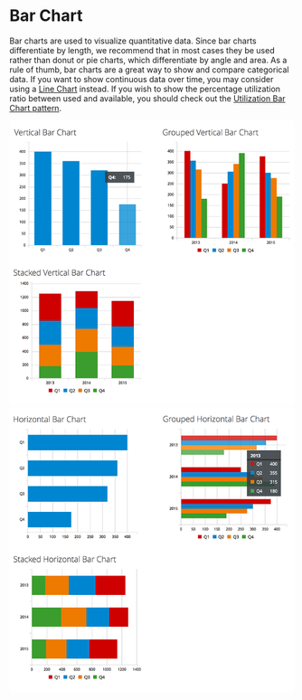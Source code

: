 # Bar Chart

Bar charts are used to visualize quantitative data. Since bar charts differentiate by length, we recommend that in most cases they be used rather than donut or pie charts, which differentiate by angle and area. As a rule of thumb, bar charts are a great way to show and compare categorical data. If you want to show continuous data over time, you may consider using a [Line Chart](http://www.patternfly.org/pattern-library/data-visualization/line-chart/#/api) instead. If you wish to show the percentage utilization ratio between used and available, you should check out the [Utilization Bar Chart pattern](https://www.patternfly.org/pattern-library/data-visualization/utilization-bar-chart).


![#vertical-bar-chart](img/vertical-bar-charts.png)
![#horizontal-bar-chart](img/horizontal-bar-charts.png)
